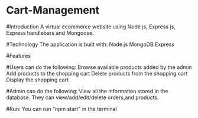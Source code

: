# Cart-Management
#Introduction
 A virtual ecommerce website using Node js, Express js, Express handlebars and Mongoose.
 
#Technology
 The application is built with:
    Node.js
    MongoDB 
    Express 
 
#Features

#Users can do the following:
Browse available products added by the admin
Add products to the shopping cart
Delete products from the shopping cart
Display the shopping cart

#Admin can do the following:
View all the information stored in the database. They can view/add/edit/delete orders,and products.

#Run:
 You can run "npm start" in the terminal

